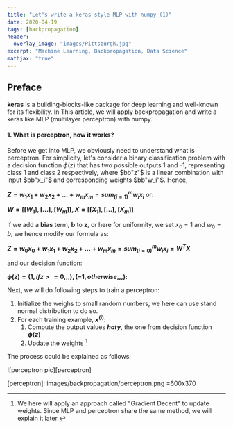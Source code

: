 ```yaml
---
title: "Let's write a keras-style MLP with numpy (1)"
date: 2020-04-19
tags: [backpropagation]
header:
  overlay_image: "images/Pittsburgh.jpg"
excerpt: "Machine Learning, Backpropagation, Data Science"
mathjax: "true"
---
```

## Preface

**keras** is a building-blocks-like package for deep learning and well-known for its flexibility. In This
article, we will apply backpropagation and write a keras like MLP (multilayer perceptron) with numpy.

#### 1. What is perceptron, how it works?

Before we get into MLP, we obviously need to understand what is perceptron.
For simplicity, let's consider a binary classification problem with a decision function $\phi(z)$ that
has two possible outputs 1 and -1, representing class 1 and class 2 respectively, where
$bb"z"$ is a linear combination with input $bb"x_i"$ and corresponding weights $bb"w_i"$. Hence,

**$Z = w_1x_1 + w_2x_2 + ... + w_mx_m = sum_(i=1)^m w_ix_i$** or:

**$W =  [[W_1], [...], [W_m]],
 X = [[X_1], [...], [X_m]]$**

 if we add a **bias** term, **b** to **z**, or here for uniformity, we set $x_0 = 1$ and
 $w_0 = b$, we hence modify our formula as:

**$Z = w_0x_0 + w_1x_1 + w_2x_2 + ... + w_mx_m = sum_(i=0)^m w_ix_i = W^TX$**

and our decision function:

**$\phi(z) = {(1,ifz>=0,,,),(-1,otherwise,,,):}$**


Next, we will do following steps to train a perceptron:
1. Initialize the weighs to small random numbers, we here can use stand normal distribution to do so.
2. For each training example, **$x^(i)$**:
    1. Compute the output values **$hat y$**, the one from decision function **$\phi(z)$**
    2. Update the weights [^1]

The process could be explained as follows:

![perceptron pic][perceptron]

[perceptron]: images/backpropagation/perceptron.png =600x370

[^1]: We here will apply an approach called "Gradient Decent" to update weights. Since MLP
 and perceptron share the same method, we will explain it later.
